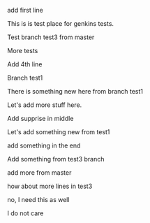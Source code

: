 add first line

This is is test place for genkins tests.

Test branch test3 from master

More tests

Add 4th line

Branch test1

There is something new here from branch test1

Let's add more stuff here.

Add supprise in middle

Let's add something new from test1

add something in the end

Add something from test3 branch

add more from master

how about more lines in test3

no, I need this as well

I do not care
